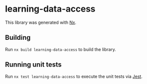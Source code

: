 # learning-data-access

This library was generated with [Nx](https://nx.dev).

## Building

Run `nx build learning-data-access` to build the library.

## Running unit tests

Run `nx test learning-data-access` to execute the unit tests via [Jest](https://jestjs.io).
